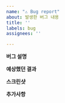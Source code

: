 ```yaml
---
name: "⚠️ Bug report"
about: 발생한 버그 내용
title: ''
labels: bug
assignees: ''

---
```


**버그 설명**
<!--버그가 무엇인지 간결하게 설명하세요-->

**예상했던 결과**
<!--예상했던 결과에대해 간결하게 설명하세요-->

**스크린샷**
<!--해당되는 경우, 문제를 설명하는 데 도움이 되는 스크린샷을 추가하세요.-->

**추가사항**
<!--추가로 필요한 내용을 이곳에 작성하세요.-->
